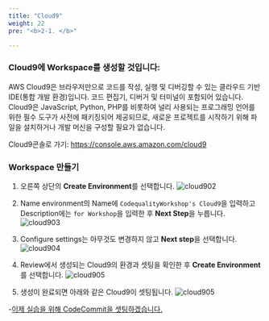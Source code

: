 ```yaml
---
title: "Cloud9"
weight: 22
pre: "<b>2-1. </b>"

---
```


### Cloud9에 Workspace를 생성할 것입니다:

AWS Cloud9은 브라우저만으로 코드를 작성, 실행 및 디버깅할 수 있는 클라우드 기반 IDE(통합 개발 환경)입니다. 코드 편집기, 디버거 및 터미널이 포함되어 있습니다. Cloud9은 JavaScript, Python, PHP를 비롯하여 널리 사용되는 프로그래밍 언어를 위한 필수 도구가 사전에 패키징되어 제공되므로, 새로운 프로젝트를 시작하기 위해 파일을 설치하거나 개발 머신을 구성할 필요가 없습니다. 

Cloud9콘솔로 가기: https://console.aws.amazon.com/cloud9

### Workspace 만들기
1. 오른쪽 상단의 **Create Environment**를 선택합니다. 
![cloud902](/images/cloud9-create-environment.png)

1. Name environment의 Name에 `CodequalityWorkshop's Cloud9`을 입력하고 Description에는 `for Workshop`을 입력한 후 **Next Step**을 누릅니다.
![cloud903](/images/cloud9-name-environment.png)

1. Configure settings는 아무것도 변경하지 않고 **Next step**을 선택합니다. 
![cloud904](/images/cloud9-configure-setting.png)

1. Review에서 생성되는 Cloud9의 환경과 셋팅을 확인한 후 **Create Environment**를 선택합니다. 
![cloud905](/images/cloud9-review.png)

1. 생성이 완료되면 아래와 같은 Cloud9이 셋팅됩니다. 
![cloud905](/images/cloud9-desktop.png)


-[이제 실습을 위해 CodeCommit을 셋팅하겠습니다.](/ko/setup/codecommit) 

